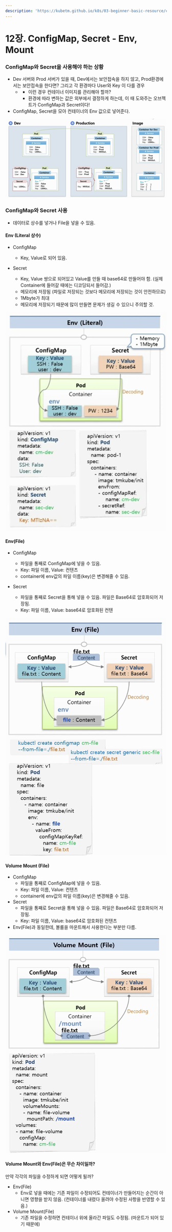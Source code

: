 ```yaml
---
description: 'https://kubetm.github.io/k8s/03-beginner-basic-resource/configmap/'
---
```


# 12장. ConfigMap, Secret - Env, Mount

### ConfigMap와 Secret을 사용해야 하는 상황

* Dev 서버와 Prod 서버가 있을 때, Dev에서는 보안접속을 하지 않고, Prod환경에서는 보안접속을 한다면? 그리고 각 환경마다 User와 Key 이 다를 경우
  * * 이런 경우 컨테이너 이미지를 관리해야 할까?
    * 환경에 따라 변하는 값은 외부에서 결정하게 하는데, 이 때 도와주는 오브젝트가 ConfigMap과 Secret이다!
* ConfigMap, Secret을 모아 컨테이너의 Env 값으로 넣어준다.

![](../../.gitbook/assets/2021-08-23-9.46.09.png)

### ConfigMap와 Secret 사용

* 데이터로 상수를 넣거나 File을 넣을 수 있음. 

#### Env \(Literal 상수\)

* ConfigMap
  * Key, Value로 되어 있음.
* Secret

  * Key, Value 쌍으로 되어있고 Value를 만들 때 base64로 만들어야 함. \(실제 Container에 들어갈 때에는 디코딩되서 들어감.\)
  * 메모리에 저장됨 \(파일로 저장되는 것보다 메모리에 저장되는 것이 안전하므로\)
  * 1Mbyte가 최대
  * 메모리에 저장되기 때문에 많이 만들면 문제가 생길 수 있으니 주의할 것.

![](../../.gitbook/assets/2021-08-23-9.50.13.png)

#### Env\(File\)

* ConfigMap
  * 파일을 통째로 ConfigMap에 넣을 수 있음.
  * Key: 파일 이름, Value: 컨텐츠
  * container에 env값의 파일 이름\(key\)은 변경해줄 수 있음.
* Secret

  * 파일을 통째로 Secret을 통해 넣을 수 있음. 파일은 Base64로 암호화되어 저장됨.
  * Key: 파일 이름, Value: base64로 암호화된 컨텐

![](../../.gitbook/assets/2021-08-23-9.53.36.png)

#### Volume Mount \(File\)

* ConfigMap
  * 파일을 통째로 ConfigMap에 넣을 수 있음.
  * Key: 파일 이름, Value: 컨텐츠
  * container에 env값의 파일 이름\(key\)은 변경해줄 수 있음.
* Secret
  * 파일을 통째로 Secret을 통해 넣을 수 있음. 파일은 Base64로 암호화되어 저장됨.
  * Key: 파일 이름, Value: base64로 암호화된 컨텐츠
* Env\(File\)과 동일한데, 볼륨을 마운트해서 사용한다는 부분만 다름.

![](../../.gitbook/assets/2021-08-23-9.57.30.png)

#### Volume Mount와 Env\(File\)은 무슨 차이일까?

만약 각각의 파일을 수정하게 되면 어떻게 될까?

* Env\(File\)
  * Env로 넣을 때에는 기존 파일이 수정되어도 컨테이너가 만들어지는 순간이 아니면 영향을 받지 않음. \(컨테이너를 내렸다 올려야 수정된 사항을 반영할 수 있음.\)
* Volume Mount\(File\)
  * 기존 파일을 수정하면 컨테이너 위에 올라간 파일도 수정됨. \(마운트가 되어 있기 때문에\)



